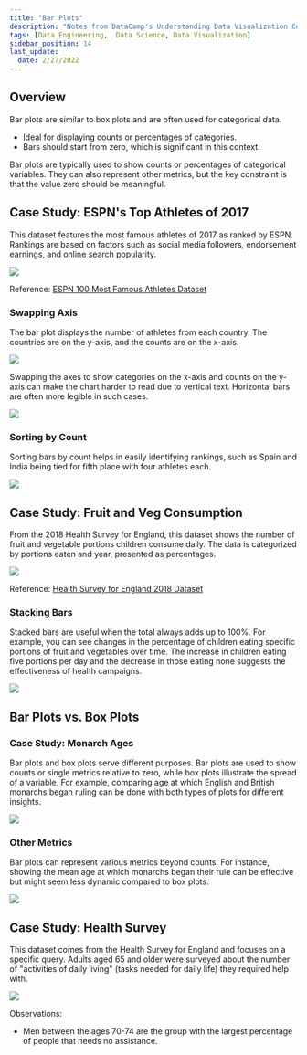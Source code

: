 ```yaml
---
title: "Bar Plots"
description: "Notes from DataCamp's Understanding Data Visualization Course"
tags: [Data Engineering,  Data Science, Data Visualization]
sidebar_position: 14
last_update:
  date: 2/27/2022
---
```


## Overview

Bar plots are similar to box plots and are often used for categorical data.

- Ideal for displaying counts or percentages of categories.
- Bars should start from zero, which is significant in this context.

Bar plots are typically used to show counts or percentages of categorical variables. They can also represent other metrics, but the key constraint is that the value zero should be meaningful.


## Case Study: ESPN's Top Athletes of 2017

This dataset features the most famous athletes of 2017 as ranked by ESPN. Rankings are based on factors such as social media followers, endorsement earnings, and online search popularity.

<div class='img-center'>

![](/img/docs/casestudy-espn-top-athlete-2017.png)

</div>

Reference: [ESPN 100 Most Famous Athletes Dataset](https://data.world/wesmagee/2017-espn-world-fame-100)

### Swapping Axis

The bar plot displays the number of athletes from each country. The countries are on the y-axis, and the counts are on the x-axis.

<div class='img-center'>

![](/img/docs/casestudy-espn-top-athlete-2017-bar-y-axis.png)

</div>

Swapping the axes to show categories on the x-axis and counts on the y-axis can make the chart harder to read due to vertical text. Horizontal bars are often more legible in such cases.

<div class='img-center'>

![](/img/docs/casestudy-espn-top-athlete-2017-bar-x-axis.png)

</div>

### Sorting by Count

Sorting bars by count helps in easily identifying rankings, such as Spain and India being tied for fifth place with four athletes each.

<div class='img-center'>

![](/img/docs/casestudy-espn-top-athlete-2017-sort-count.png)

</div>

## Case Study: Fruit and Veg Consumption

From the 2018 Health Survey for England, this dataset shows the number of fruit and vegetable portions children consume daily. The data is categorized by portions eaten and year, presented as percentages.

![](/img/docs/casestudy-fruit-veg-consumption-children.png)

Reference: [Health Survey for England 2018 Dataset](https://digital.nhs.uk/data-and-information/publications/statistical/health-survey-for-england/2018/health-survey-for-england-2018-data-tables)

### Stacking Bars

Stacked bars are useful when the total always adds up to 100%. For example, you can see changes in the percentage of children eating specific portions of fruit and vegetables over time. The increase in children eating five portions per day and the decrease in those eating none suggests the effectiveness of health campaigns.

<div class='img-center'>

![](/img/docs/casestudy-fruit-veg-consumption-children-stacked-bars.png)

</div>

## Bar Plots vs. Box Plots

### Case Study: Monarch Ages

Bar plots and box plots serve different purposes. Bar plots are used to show counts or single metrics relative to zero, while box plots illustrate the spread of a variable. For example, comparing age at which English and British monarchs began ruling can be done with both types of plots for different insights.

<div class='img-center'>

![](/img/docs/casestudy-monarch-ages-bar-box-plotsss.png)

</div>

### Other Metrics

Bar plots can represent various metrics beyond counts. For instance, showing the mean age at which monarchs began their rule can be effective but might seem less dynamic compared to box plots.

<div class='img-center'>

![](/img/docs/casestudy-monarch-ages-other-metricsss-mean-agee.png)

</div>

## Case Study: Health Survey 

This dataset comes from the Health Survey for England and focuses on a specific query. Adults aged 65 and older were surveyed about the number of "activities of daily living" (tasks needed for daily life) they required help with.

<div class='img-center'>

 ![](/img/docs/casestudy-health-surveyyy.png)

</div>

Observations:

- Men between the ages 70-74 are the group with the largest percentage of people that needs no assistance.